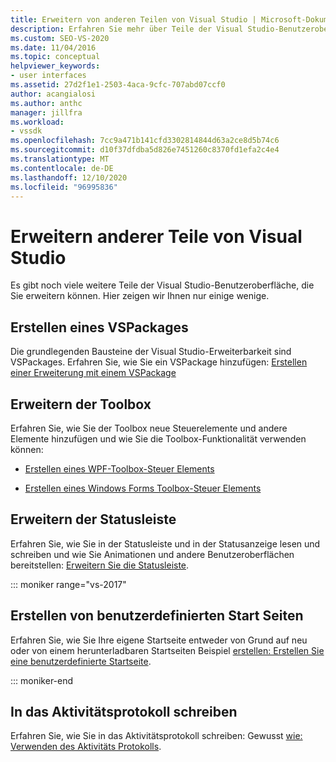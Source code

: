 ```yaml
---
title: Erweitern von anderen Teilen von Visual Studio | Microsoft-Dokumentation
description: Erfahren Sie mehr über Teile der Visual Studio-Benutzeroberfläche, die Sie erweitern können. Sie können ein VSPackage erstellen, in das Aktivitätsprotokoll schreiben und die Toolbox und die Statusleiste erweitern.
ms.custom: SEO-VS-2020
ms.date: 11/04/2016
ms.topic: conceptual
helpviewer_keywords:
- user interfaces
ms.assetid: 27d2f1e1-2503-4aca-9cfc-707abd07ccf0
author: acangialosi
ms.author: anthc
manager: jillfra
ms.workload:
- vssdk
ms.openlocfilehash: 7cc9a471b141cfd3302814844d63a2ce8d5b74c6
ms.sourcegitcommit: d10f37dfdba5d826e7451260c8370fd1efa2c4e4
ms.translationtype: MT
ms.contentlocale: de-DE
ms.lasthandoff: 12/10/2020
ms.locfileid: "96995836"
---
```

# <a name="extend-other-parts-of-visual-studio"></a>Erweitern anderer Teile von Visual Studio

Es gibt noch viele weitere Teile der Visual Studio-Benutzeroberfläche, die Sie erweitern können. Hier zeigen wir Ihnen nur einige wenige.

## <a name="create-a-vspackage"></a>Erstellen eines VSPackages

Die grundlegenden Bausteine der Visual Studio-Erweiterbarkeit sind VSPackages.  Erfahren Sie, wie Sie ein VSPackage hinzufügen: [Erstellen einer Erweiterung mit einem VSPackage](../extensibility/creating-an-extension-with-a-vspackage.md)

## <a name="extend-the-toolbox"></a>Erweitern der Toolbox

Erfahren Sie, wie Sie der Toolbox neue Steuerelemente und andere Elemente hinzufügen und wie Sie die Toolbox-Funktionalität verwenden können:

- [Erstellen eines WPF-Toolbox-Steuer Elements](../extensibility/creating-a-wpf-toolbox-control.md)

- [Erstellen eines Windows Forms Toolbox-Steuer Elements](../extensibility/creating-a-windows-forms-toolbox-control.md)

## <a name="extend-the-status-bar"></a>Erweitern der Statusleiste

Erfahren Sie, wie Sie in der Statusleiste und in der Statusanzeige lesen und schreiben und wie Sie Animationen und andere Benutzeroberflächen bereitstellen: [Erweitern Sie die Statusleiste](../extensibility/extending-the-status-bar.md).

::: moniker range="vs-2017"

## <a name="create-custom-start-pages"></a>Erstellen von benutzerdefinierten Start Seiten

Erfahren Sie, wie Sie Ihre eigene Startseite entweder von Grund auf neu oder von einem herunterladbaren Startseiten Beispiel [erstellen: Erstellen Sie eine benutzerdefinierte Startseite](../extensibility/creating-a-custom-start-page.md).

::: moniker-end

## <a name="write-to-the-activity-log"></a>In das Aktivitätsprotokoll schreiben

Erfahren Sie, wie Sie in das Aktivitätsprotokoll schreiben: Gewusst [wie: Verwenden des Aktivitäts Protokolls](../extensibility/how-to-use-the-activity-log.md).
